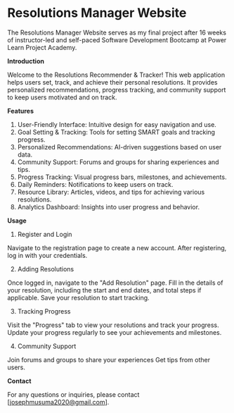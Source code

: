 # Resolutions Manager Website
The Resolutions Manager Website serves as my final project after 16 weeks of instructor-led and self-paced Software Development Bootcamp at Power Learn Project Academy. 

**Introduction**

Welcome to the Resolutions Recommender & Tracker! This web application helps users set, track, and achieve their personal resolutions. It provides personalized recommendations, progress tracking, and community support to keep users motivated and on track.

**Features**
1. User-Friendly Interface: Intuitive design for easy navigation and use.
2. Goal Setting & Tracking: Tools for setting SMART goals and tracking progress.
3. Personalized Recommendations: AI-driven suggestions based on user data.
4. Community Support: Forums and groups for sharing experiences and tips.
5. Progress Tracking: Visual progress bars, milestones, and achievements.
6. Daily Reminders: Notifications to keep users on track.
7. Resource Library: Articles, videos, and tips for achieving various resolutions.
8. Analytics Dashboard: Insights into user progress and behavior.

**Usage**
1.  Register and Login

Navigate to the registration page to create a new account.
After registering, log in with your credentials.
    
2.  Adding Resolutions

Once logged in, navigate to the "Add Resolution" page.
Fill in the details of your resolution, including the start and end dates, and total steps if applicable.
Save your resolution to start tracking.

3.  Tracking Progress
   
Visit the "Progress" tab to view your resolutions and track your progress.
Update your progress regularly to see your achievements and milestones.
    
4.  Community Support
   
Join forums and groups to share your experiences
Get tips from other users.

**Contact**

For any questions or inquiries, please contact [josephmusuma2020@gmail.com].
